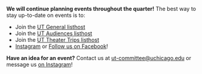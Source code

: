 **We will continue planning events throughout the quarter!** The best way to stay up-to-date on events is to:

* Join the [UT General listhost](https://lists.uchicago.edu/web/info/utheater-general)
* Join the [UT Audiences listhost](https://lists.uchicago.edu/web/info/ut-audiences)
* Join the [UT Theater Trips listhost](https://lists.uchicago.edu/web/info/ut-theater-trips)
* [Instagram](https://instagram.com/university.theater) or [Follow us on Facebook](https://facebook.com/universitytheater)!

**Have an idea for an event?** Contact us at [ut-committee@uchicago.edu](mailto:ut-committee@uchicago.edu) or message us [on Instagram](https://www.instagram.com/university.theater/)! 
